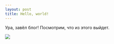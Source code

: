 ```yaml
---
layout: post
title: Hello, world!
---
```


Ура, завёл блог! Посмотрим, что из этого выйдет.

![](https://i.imgur.com/DbN1EzV.jpg)
